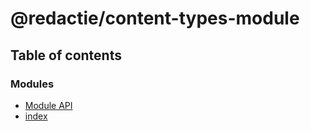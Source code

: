 # @redactie/content-types-module

## Table of contents

### Modules

- [Module API](../wiki/Module%20API)
- [index](../wiki/index)
